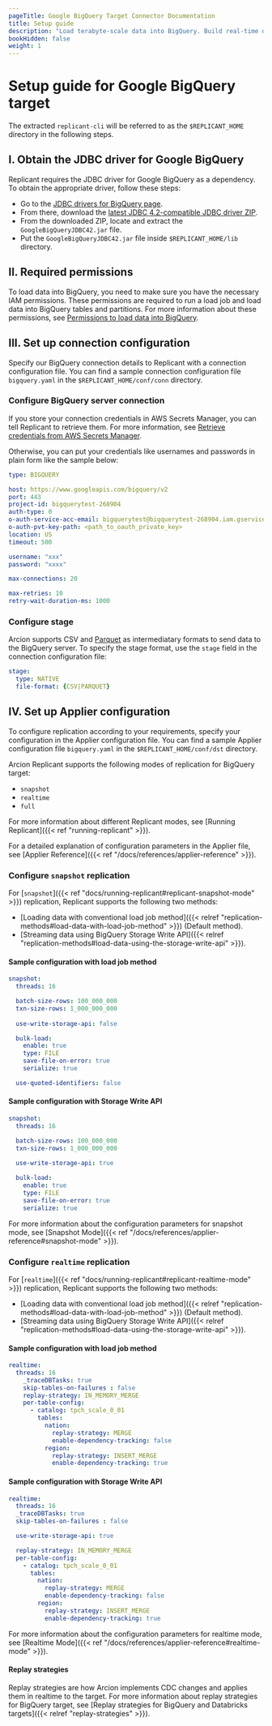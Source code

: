 ```yaml
---
pageTitle: Google BigQuery Target Connector Documentation
title: Setup guide
description: "Load terabyte-scale data into BigQuery. Build real-time data streams for real-time analytics and accelerate your business with Arcion BigQuery connector."
bookHidden: false
weight: 1
---
```


# Setup guide for Google BigQuery target

The extracted `replicant-cli` will be referred to as the `$REPLICANT_HOME` directory in the following steps.

## I. Obtain the JDBC driver for Google BigQuery

Replicant requires the JDBC driver for Google BigQuery as a dependency. To obtain the appropriate driver, follow these steps: 

- Go to the [JDBC drivers for BigQuery page](https://cloud.google.com/bigquery/docs/reference/odbc-jdbc-drivers#current_jdbc_driver).
- From there, download the [latest JDBC 4.2-compatible JDBC driver ZIP](https://storage.googleapis.com/simba-bq-release/jdbc/SimbaJDBCDriverforGoogleBigQuery42_1.2.25.1029.zip).
- From the downloaded ZIP, locate and extract the `GoogleBigQueryJDBC42.jar` file.
- Put the `GoogleBigQueryJDBC42.jar` file inside `$REPLICANT_HOME/lib` directory.

## II. Required permissions
To load data into BigQuery, you need to make sure you have the necessary IAM permissions. These permissions are required to run a load job and load data into BigQuery tables and partitions. For more information about these permissions, see [Permissions to load data into BigQuery](https://cloud.google.com/bigquery/docs/loading-data-cloud-storage-csv#required_permissions).

## III. Set up connection configuration
Specify our BigQuery connection details to Replicant with a connection configuration file. You can find a sample connection configuration file `bigquery.yaml` in the `$REPLICANT_HOME/conf/conn` directory.

### Configure BigQuery server connection
If you store your connection credentials in AWS Secrets Manager, you can tell Replicant to retrieve them. For more information, see [Retrieve credentials from AWS Secrets Manager](/docs/references/secrets-manager). 
    
Otherwise, you can put your credentials like usernames and passwords in plain form like the sample below:

```YAML
type: BIGQUERY

host: https://www.googleapis.com/bigquery/v2
port: 443
project-id: bigquerytest-268904
auth-type: 0
o-auth-service-acc-email: bigquerytest@bigquerytest-268904.iam.gserviceaccount.com
o-auth-pvt-key-path: <path_to_oauth_private_key>
location: US
timeout: 500

username: "xxx"
password: "xxxx"

max-connections: 20

max-retries: 10
retry-wait-duration-ms: 1000
```

### Configure stage
Arcion supports CSV and [Parquet](http://parquet.apache.org/) as intermediatary formats to send data to the BigQuery server. To specify the stage format, use the `stage` field in the connection configuration file:

```YAML
stage:
  type: NATIVE
  file-format: {CSV|PARQUET}
```
## IV. Set up Applier configuration
To configure replication according to your requirements, specify your configuration in the Applier configuration file. You can find a sample Applier configuration file `bigquery.yaml` in the `$REPLICANT_HOME/conf/dst` directory.

Arcion Replicant supports the following modes of replication for BigQuery target:

- `snapshot`
- `realtime`
- `full`

For more information about different Replicant modes, see [Running Replicant]({{< ref "running-replicant" >}}).

For a detailed explanation of configuration parameters in the Applier file, see [Applier Reference]({{< ref "/docs/references/applier-reference" >}}).

### Configure `snapshot` replication
For [`snapshot`]({{< ref "docs/running-replicant#replicant-snapshot-mode" >}}) replication, Replicant supports the following two methods:

- [Loading data with conventional load job method]({{< relref "replication-methods#load-data-with-load-job-method" >}}) (Default method).
- [Streaming data using BigQuery Storage Write API]({{< relref "replication-methods#load-data-using-the-storage-write-api" >}}).

#### Sample configuration with load job method

```YAML
snapshot:
  threads: 16

  batch-size-rows: 100_000_000
  txn-size-rows: 1_000_000_000
  
  use-write-storage-api: false

  bulk-load:
    enable: true
    type: FILE
    save-file-on-error: true
    serialize: true

  use-quoted-identifiers: false
```

#### Sample configuration with Storage Write API

```YAML
snapshot:
  threads: 16

  batch-size-rows: 100_000_000
  txn-size-rows: 1_000_000_000
  
  use-write-storage-api: true

  bulk-load:
    enable: true
    type: FILE
    save-file-on-error: true
    serialize: true
```

For more information about the configuration parameters for snapshot mode, see [Snapshot Mode]({{< ref "/docs/references/applier-reference#snapshot-mode" >}}).

### Configure `realtime` replication
For [`realtime`]({{< ref "docs/running-replicant#replicant-realtime-mode" >}}) replication, Replicant supports the following two methods:

- [Loading data with conventional load job method]({{< relref "replication-methods#load-data-with-load-job-method" >}}) (Default method).
- [Streaming data using BigQuery Storage Write API]({{< relref "replication-methods#load-data-using-the-storage-write-api" >}}).

#### Sample configuration with load job method

```YAML
realtime:
  threads: 16
    _traceDBTasks: true
    skip-tables-on-failures : false
    replay-strategy: IN_MEMORY_MERGE
    per-table-config:
      - catalog: tpch_scale_0_01
        tables:
          nation:
            replay-strategy: MERGE
            enable-dependency-tracking: false
          region:
            replay-strategy: INSERT_MERGE
            enable-dependency-tracking: true
```

#### Sample configuration with Storage Write API

```YAML
realtime:
  threads: 16
  _traceDBTasks: true
  skip-tables-on-failures : false

  use-write-storage-api: true

  replay-strategy: IN_MEMORY_MERGE
  per-table-config:
    - catalog: tpch_scale_0_01
      tables:
        nation:
          replay-strategy: MERGE
          enable-dependency-tracking: false
        region:
          replay-strategy: INSERT_MERGE
          enable-dependency-tracking: true
```

For more information about the configuration parameters for realtime mode, see [Realtime Mode]({{< ref "/docs/references/applier-reference#realtime-mode" >}}).

#### Replay strategies
Replay strategies are how Arcion implements CDC changes and applies them in realtime to the target. For more information about replay strategies for BigQuery target, see [Replay strategies for BigQuery and Databricks targets]({{< relref "replay-strategies" >}}).